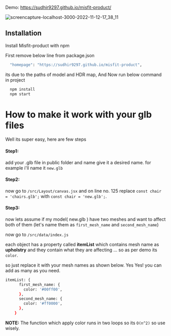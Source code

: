 Demo: https://sudhir9297.github.io/misfit-product/

![screencapture-localhost-3000-2022-11-12-17_38_11](https://user-images.githubusercontent.com/19578447/201473205-106c70b1-2abf-46c3-b8ca-cc73f22dcdc6.png)

## Installation

Install Misfit-product with npm

First remove below line from package.json

```bash
  "homepage": "https://sudhir9297.github.io/misfit-product",
```

its due to the paths of model and HDR map,
And Now run below command in project

```bash
  npm install
  npm start
```

# How to make it work with your glb files

Well its super easy, here are few steps

#### **Step1:**

add your .glb file in public folder and name give it a desired name.
for example i'll name it `new.glb`

#### **Step2:**

now go to `/src/Layout/canvas.jsx` and on line no. 125 replace `const chair = 'chairs.glb';`
with `const chair = 'new.glb';`.

#### **Step3:**

now lets assume if my model( new.glb ) have two meshes and want to affect both of them
(let's name them as `first_mesh_name` and `second_mesh_name`)

now go to `/src/data/index.js`

each object has a property called **itemList** which contains mesh name as **upholstry** and they contain what they are affecting ... so as per demo its `color`.

so just replace it with your mesh names as shown below.
Yes Yes! you can add as many as you need.

```bash
itemList: {
      first_mesh_name: {
        color: '#00ff00',
      },
      second_mesh_name: {
        color: '#ff0000',
      },
    }
```

**NOTE:** The function which apply color runs in two loops so its `O(n^2)` so use wisely.
